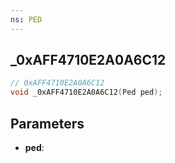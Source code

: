 ```yaml
---
ns: PED
---
```

## _0xAFF4710E2A0A6C12

```c
// 0xAFF4710E2A0A6C12
void _0xAFF4710E2A0A6C12(Ped ped);
```


## Parameters
* **ped**: 


